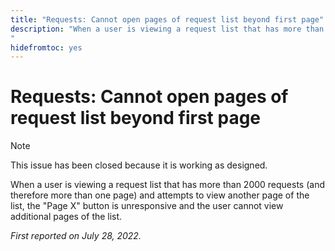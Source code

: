 ```yaml
---
title: "Requests: Cannot open pages of request list beyond first page"
description: "When a user is viewing a request list that has more than 2000 requests (and therefore more than one page) and attempts to view another page of the list, the Page X button is unresponsive and the user cannot view additional pages of the list.
"
hidefromtoc: yes
---
```


# Requests: Cannot open pages of request list beyond first page

>[!NOTE]
>
> This issue has been closed because it is working as designed.

When a user is viewing a request list that has more than 2000 requests (and therefore more than one page) and attempts to view another page of the list, the "Page X" button is unresponsive and the user cannot view additional pages of the list.

_First reported on July 28, 2022._

